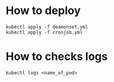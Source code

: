 # How to deploy
```commandline
kubectl apply -f deamonset.yml
kubectl apply -f cronjob.yml
```

# How to checks logs
```commandline
kubectl logs <name_of_pod>
```
